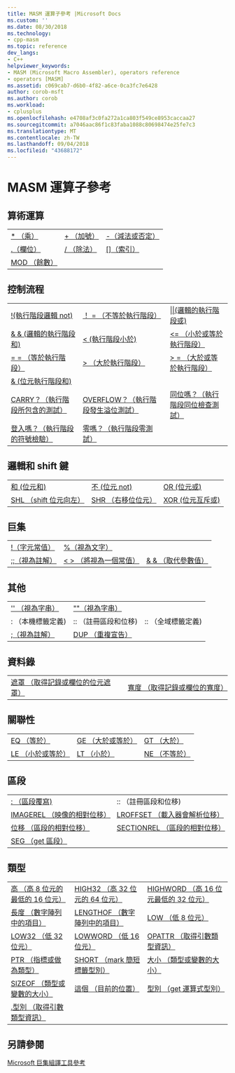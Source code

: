 ```yaml
---
title: MASM 運算子參考 |Microsoft Docs
ms.custom: ''
ms.date: 08/30/2018
ms.technology:
- cpp-masm
ms.topic: reference
dev_langs:
- C++
helpviewer_keywords:
- MASM (Microsoft Macro Assembler), operators reference
- operators [MASM]
ms.assetid: c069cab7-d6b0-4f82-a6ce-0ca3fc7e6428
author: corob-msft
ms.author: corob
ms.workload:
- cplusplus
ms.openlocfilehash: e4708af3c0fa272a1ca803f549ce8953caccaa27
ms.sourcegitcommit: a7046aac86f1c83faba1088c80698474e25fe7c3
ms.translationtype: MT
ms.contentlocale: zh-TW
ms.lasthandoff: 09/04/2018
ms.locfileid: "43688172"
---
```

# <a name="masm-operators-reference"></a>MASM 運算子參考

## <a name="arithmetic"></a>算術運算

||||
|-|-|-|
|[* （乘）](operator-multiply.md)|[+ （加號）](operator-add.md)|[-（減法或否定）](operator-subtract-2.md)|
|[.（欄位）](operator-dot.md)|[/ （除法）](operator-subtract-1.md)|[&#91;&#93;（索引）](operator-brackets.md)|
|[MOD （餘數）](operator-mod.md)|||

## <a name="control-flow"></a>控制流程

||||
|-|-|-|
|[!(執行階段邏輯 not)](operator-logical-not-masm-run-time.md)|[！ = （不等於執行階段）](operator-not-equal-masm.md)|[&#124;&#124;(邏輯的執行階段或)](operator-logical-or.md)|
|[& & (邏輯的執行階段和)](operator-logical-and-masm-run-time.md)|[< (執行階段小於)](operator-less-than-masm-run-time.md)|[\<= （小於或等於執行階段）](operator-less-or-equal-masm-run-time.md)|
|[= = （等於執行階段）](operator-equal-masm-run-time.md)|[> （大於執行階段）](operator-greater-than-masm-run-time.md)|[> = （大於或等於執行階段）](operator-greater-or-equal-masm-run-time.md)|
|[& (位元執行階段和)](operator-bitwise-and.md)|||
|[CARRY？（執行階段所包含的測試）](operator-carry-q.md)|[OVERFLOW？（執行階段發生溢位測試）](operator-overflow-q.md)|[同位嗎？（執行階段同位檢查測試）](operator-parity-q.md)|
|[登入嗎？（執行階段的符號檢驗）](operator-sign-q.md)|[零嗎？（執行階段零測試）](operator-zero-q.md)||

## <a name="logical-and-shift"></a>邏輯和 shift 鍵

||||
|-|-|-|
|[和 (位元和)](operator-and.md)|[不 (位元 not)](operator-not.md)|[OR (位元或)](operator-or.md)|
|[SHL （shift 位元向左）](operator-shl.md)|[SHR （右移位位元）](operator-shr.md)|[XOR (位元互斥或)](operator-xor.md)|

## <a name="macro"></a>巨集

||||
|-|-|-|
|[!（字元常值）](operator-logical-not-masm.md)|[%（視為文字）](operator-percent.md)||
|[;;（視為註解）](operator-semicolons.md)|[&lt; &gt; （將視為一個常值）](operator-literal.md)|[& & （取代參數值）](operator-logical-and-masm.md)|

## <a name="miscellaneous"></a>其他

||||
|-|-|-|
|['' （視為字串）](operator-single-quote.md)|[""（視為字串）](operator-double-quote.md)||
|: （本機標籤定義)|:: （註冊區段和位移)|:: （全域標籤定義)|
|[;（視為註解）](operator-semicolon.md)|[DUP （重複宣告）](operator-dup.md)||

## <a name="record"></a>資料錄

|||
|-|-|
|[遮罩 （取得記錄或欄位的位元遮罩）](operator-mask.md)|[寬度 （取得記錄或欄位的寬度）](operator-width.md)|

## <a name="relational"></a>關聯性

||||
|-|-|-|
|[EQ （等於）](operator-eq.md)|[GE （大於或等於）](operator-ge.md)|[GT （大於）](operator-gt.md)|
|[LE （小於或等於）](operator-le.md)|[LT （小於）](operator-lt.md)|[NE （不等於）](operator-ne.md)|

## <a name="segment"></a>區段

|||
|-|-|
|[: （區段覆寫)](operator-colon.md)|:: （註冊區段和位移)|
|[IMAGEREL （映像的相對位移）](operator-imagerel.md)|[LROFFSET （載入器會解析位移）](operator-lroffset.md)|
|[位移 （區段的相對位移）](operator-offset.md)|[SECTIONREL （區段的相對位移）](operator-sectionrel.md)|
|[SEG （get 區段）](operator-seg.md)||

## <a name="type"></a>類型

||||
|-|-|-|
|[高 （高 8 位元的最低的 16 位元）](operator-high.md)|[HIGH32 （高 32 位元的 64 位元）](operator-high32.md)|[HIGHWORD （高 16 位元最低的 32 位元）](operator-highword.md)|
|[長度 （數字陣列中的項目）](operator-length.md)|[LENGTHOF （數字陣列中的項目）](operator-lengthof.md)|[LOW （低 8 位元）](operator-low.md)|
|[LOW32 （低 32 位元）](operator-low32.md)|[LOWWORD （低 16 位元）](operator-lowword.md)|[OPATTR （取得引數類型資訊）](operator-opattr.md)|
|[PTR （指標或做為類型）](operator-ptr.md)|[SHORT （mark 簡短標籤型別）](operator-short.md)|[大小 （類型或變數的大小）](operator-size.md)|
|[SIZEOF （類型或變數的大小）](operator-sizeof.md)|[這個 （目前的位置）](operator-this.md)|[型別 （get 運算式型別）](operator-type.md)|
|[.型別 （取得引數類型資訊）](operator-dot-type.md)|||

## <a name="see-also"></a>另請參閱

[Microsoft 巨集組譯工具參考](microsoft-macro-assembler-reference.md)<br/>